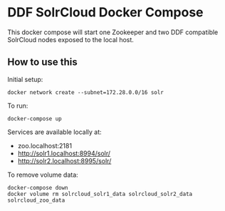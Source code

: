 # DDF SolrCloud Docker Compose
This docker compose will start one Zookeeper and two DDF compatible SolrCloud nodes exposed to the local host.

## How to use this

Initial setup:
```
docker network create --subnet=172.28.0.0/16 solr 
```

To run:
```
docker-compose up
```

Services are available locally at:
* zoo.localhost:2181
* <http://solr1.localhost:8994/solr/>
* <http://solr2.localhost:8995/solr/>

To remove volume data:
```
docker-compose down
docker volume rm solrcloud_solr1_data solrcloud_solr2_data solrcloud_zoo_data
```